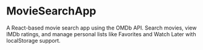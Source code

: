 # MovieSearchApp
A React-based movie search app using the OMDb API. Search movies, view IMDb ratings, and manage personal lists like Favorites and Watch Later with localStorage support.
